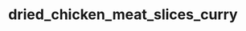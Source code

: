 ---
title: dried_chicken_meat_slices_curry
title_small: М'ясні слайси курячі сушені «Каррі»
lang: "ua"

categorie: sun_dried_meat_slices

title_text: "М'ясні слайси курячі сушені — якісний натуральний продукт з м'яса курки."

layout: products_in
popular: "no"

description: "<p>М'ясні слайси курячі сушені — якісний натуральний продукт з м'яса курки. У наш час особливо користується популярністю-це смачно, ситно і корисно. Продукт використовується як самостійна закуска, а також — до пива і міцних спиртних напоїв, і як повноцінний перекус.</p><p>Наш продукт виготовляється зі свіжих курячих грудок шляхом сирого висушування на спеціальному сертифікованому обладнанні, з використанням сучасних технологій, що дозволяє продукту зберегти всі корисні та поживні властивості. Нашими співробітниками спеціально для Вас розроблені унікальні композиції натуральних спецій, які надають продукту вишуканий смак і аромат.</p><p>Продукт має жовто-коричневий колір, має яскравий, насичений аромат і багатий смак «Каррі», а також відзначається досить щільною консистенцією.</p>"
permalink: "/products/sun_dried_meat_slices/dried_chicken_meat_slices_curry"
specifications: [
    {
        head_text: "Склад:",
        body_text: "Філе куряче 100%, сіль кухонна харчова, натуральні спеції («Каррі», перець чорний мелений, часник сушений мелений, перець червоний (паприка) мелений, перець червоний (гострий) мелений)",
    },
    {
        head_text: "Упаковка:",
        body_text: "Поліетиленовий пакет, крафт - пакет",
    },
    {
        head_text: "Тип обробки:",
        body_text: "Сушені",
    },
    {
        head_text: "Вид:",
        body_text: "Слайси",
    },
    {
        head_text: "Вага:",
        body_text: "25г; 50г; 100г; 500г",
    },
    {
        head_text: "Харчова цінність в 100г продукту:",
        body_text: "Білки: 52,8г; Жири: 9,0г",
    },
    {
        head_text: "Енергетична цінність в 100г продукту:",
        body_text: "292ккал (1221,73кДж)",
    },
    {
        head_text: "Країна-виробник:",
        body_text: "Україна",
    },
    {
        head_text: "Термін зберігання:",
        body_text: "6 місяців",
    },
    {
        head_text: "Умови зберігання:",
        body_text: "Температура 5-20ᵒС, відносна вологість повітря не більше 75%",
    },
    {
        head_text: "Нормативна документація:",
        body_text: "ТУ У 10.1-2427610970-002:2019",
    },
    {
        head_text: "Ціна:",
        body_text: "За домовленістю",
    },
]
---